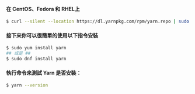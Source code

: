 #### 在 CentOS、Fedora 和 RHEL上
```bash
$ curl --silent --location https://dl.yarnpkg.com/rpm/yarn.repo | sudo tee /etc/yum.repos.d/yarn.repo
```

#### 接下來你可以很簡單的使用以下指令安裝
```bash
$ sudo yum install yarn
## 或是 ##
$ sudo dnf install yarn
```

#### 執行命令來測試 Yarn 是否安裝：
```bash
$ yarn --version
```